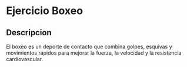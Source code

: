 # Ejercicio Boxeo

## Descripcion
El boxeo es un deporte de contacto que combina golpes, esquivas y movimientos rápidos para mejorar la fuerza, la velocidad y la resistencia cardiovascular.